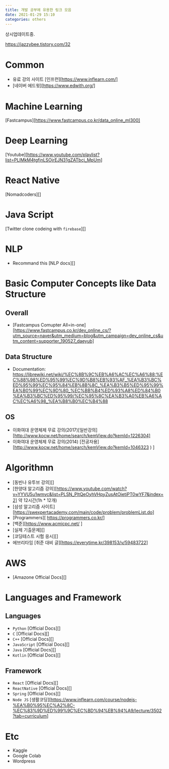 ```yaml
---
title: 개발 공부에 유용한 링크 모음
date: 2021-01-29 15:10
categories: others
---
```


상시업데이트중.

https://jazzybee.tistory.com/32
# Common
 - 유료 강의 사이트 [인프런][https://www.inflearn.com/]
 - [네이버 에드윗][https://www.edwith.org/]

# Machine Learning
[Fastcampus][https://www.fastcampus.co.kr/data_online_ml300]
# Deep Learning
[Youtube][https://www.youtube.com/playlist?list=PLlMkM4tgfjnLSOjrEJN31gZATbcj_MpUm]

# React Native
[Nomadcoders][]

# Java Script
[Twitter clone codeing with `firebase`][]

# NLP
 - Recommand this [NLP docs][]

# Basic Computer Concepts like Data Structure
 ## Overall
 - [Fastcampus Comupter All=in-one][https://www.fastcampus.co.kr/dev_online_cs/?utm_source=naver&utm_medium=blog&utm_campaign=dev_online_cs&utm_content=supporter_190527_daeyub] 
 ## Data Structure
 - Documentation: https://librewiki.net/wiki/%EC%8B%9C%EB%A6%AC%EC%A6%88:%EC%88%98%ED%95%99%EC%9D%B8%EB%93%AF_%EA%B3%BC%ED%95%99%EC%95%84%EB%8B%8C_%EA%B3%B5%ED%95%99%EA%B0%99%EC%9D%80_%EC%BB%B4%ED%93%A8%ED%84%B0%EA%B3%BC%ED%95%99/%EC%95%8C%EA%B3%A0%EB%A6%AC%EC%A6%98_%EA%B8%B0%EC%B4%88
 ## OS
 - 이화여대 운영체제 무료 강의(2017)[일반강의][http://www.kocw.net/home/search/kemView.do?kemId=1226304]
 - 이화여대 운영체제 무료 강의(2014) [전공자용][http://www.kocw.net/home/search/kemView.do?kemId=1046323 )
]

# Algorithmn
 - [동빈나 유투브 강의][]
 - [한양대 알고리즘 강의][https://www.youtube.com/watch?v=YYVU5u1wmvc&list=PLSN_PltQeOyhVHpyZusAtOietiPT0wYF7&index=2] 약 12시간(1h * 12개)
 - [삼성 알고리즘 사이트][https://swexpertacademy.com/main/code/problem/problemList.do]
 - [Programmers][ https://programmers.co.kr/]
 - [백준][https://www.acmicpc.net/ ]
 - [실제 기출문제][]
 - [코딩테스트 시험 응시][]
 - 에브리타임 [취준 대비 글][https://everytime.kr/398153/v/59483722]

# AWS
 - [Amazone Official Docs][]

# Languages and Framework
 ## Languages
 - `Python` [Official Docs][]
 - `C` [Official Docs][]
 - `C++` [Official Docs][]
 - `JavaScript` [Official Docs][]
 - `Java` [Official Docs][]
 - `Kotlin` [Official Docs][]
 ## Framework
 - `React` [Official Docs][]
 - `ReactNative` [Official Docs][]
 - `Spring` [Official Docs][]
 - `Node JS` [생활코딩][https://www.inflearn.com/course/nodejs-%EA%B0%95%EC%A2%8C-%EC%83%9D%ED%99%9C%EC%BD%94%EB%94%A9/lecture/3502?tab=curriculum]

# Etc
 - Kaggle
 - Google Colab
 - Wordpress